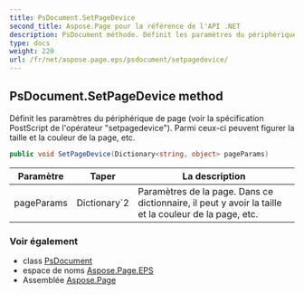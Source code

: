 ```yaml
---
title: PsDocument.SetPageDevice
second_title: Aspose.Page pour la référence de l'API .NET
description: PsDocument méthode. Définit les paramètres du périphérique de page voir la spécification PostScript de lopérateur setpagedevice. Parmi ceuxci peuvent figurer la taille et la couleur de la page etc.
type: docs
weight: 220
url: /fr/net/aspose.page.eps/psdocument/setpagedevice/
---
```

## PsDocument.SetPageDevice method

Définit les paramètres du périphérique de page (voir la spécification PostScript de l'opérateur "setpagedevice"). Parmi ceux-ci peuvent figurer la taille et la couleur de la page, etc.

```csharp
public void SetPageDevice(Dictionary<string, object> pageParams)
```

| Paramètre | Taper | La description |
| --- | --- | --- |
| pageParams | Dictionary`2 | Paramètres de la page. Dans ce dictionnaire, il peut y avoir la taille et la couleur de la page, etc. |

### Voir également

* class [PsDocument](../)
* espace de noms [Aspose.Page.EPS](../../psdocument/)
* Assemblée [Aspose.Page](../../../)


